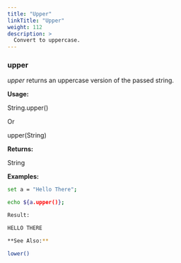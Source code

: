 ```yaml
---
title: "Upper"
linkTitle: "Upper"
weight: 112
description: >
  Convert to uppercase.
---
```


### upper

_upper_ returns an uppercase version of the passed string.

**Usage:**

String.upper()

Or

upper(String)

**Returns:**

String

**Examples:**

```bash
set a = "Hello There";

echo ${a.upper()};

Result:

HELLO THERE

**See Also:**

lower()
```
